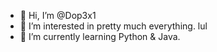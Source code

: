 - 👋 Hi, I’m @Dop3x1
- 👀 I’m interested in pretty much everything. lul
- 🌱 I’m currently learning Python & Java.

<!---
Dop3x1/Dop3x1 is a ✨ special ✨ repository because its `README.md` (this file) appears on your GitHub profile.
You can click the Preview link to take a look at your changes.
--->
